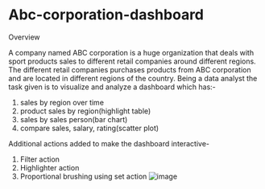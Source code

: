 # Abc-corporation-dashboard
Overview

A company named ABC corporation is a huge organization that deals with sport products sales to different retail companies
around different regions.
The different retail companies purchases products from ABC corporation and are located in different regions of the country.
Being a data analyst the task given is to visualize and analyze a dashboard which has:-
1. sales by region over time
2. product sales by region(highlight table)
3. sales by sales person(bar chart)
4. compare sales, salary, rating(scatter plot)

Additional actions added to make the dashboard interactive-
1) Filter action
2) Highlighter action
3) Proportional brushing using set action
![image](https://user-images.githubusercontent.com/86538340/135951250-362449e4-d182-4bd7-8585-3260b1786857.png)
